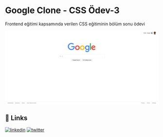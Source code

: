 # Google Clone - CSS Ödev-3

Frontend eğitimi kapsamında verilen CSS eğitiminin bölüm sonu ödevi

![github-small](https://github.com/mrtmzlm/google-clone/blob/master/assets/Google-Clone.png)


## 🔗 Links

[![linkedin](https://img.shields.io/badge/linkedin-0A66C2?style=for-the-badge&logo=linkedin&logoColor=white)](https://www.linkedin.com/in/mrtmzlm/)
[![twitter](https://img.shields.io/badge/twitter-1DA1F2?style=for-the-badge&logo=twitter&logoColor=white)](https://twitter.com/mrtmzlm)
